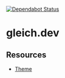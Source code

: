 [![Dependabot Status](https://api.dependabot.com/badges/status?host=github&repo=gleichda/gleich.dev&identifier=209829794)](https://dependabot.com)

# gleich.dev

## Resources

- [Theme](https://github.com/vaga/hugo-theme-m10c)
